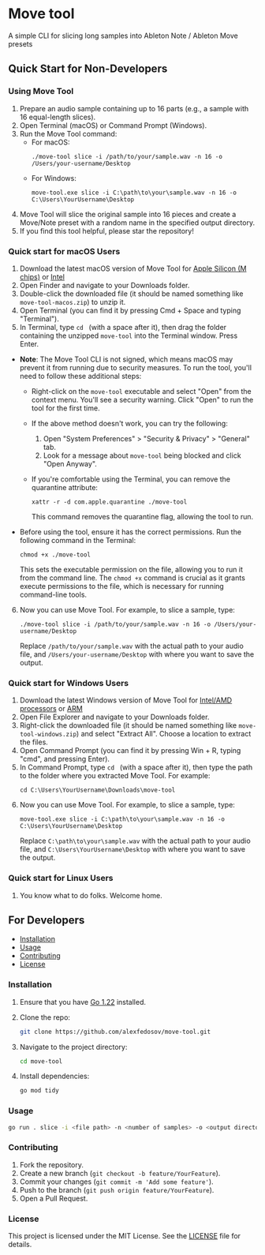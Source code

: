 # Move tool

A simple CLI for slicing long samples into Ableton Note / Ableton Move presets

## Quick Start for Non-Developers

### Using Move Tool

1. Prepare an audio sample containing up to 16 parts (e.g., a sample with 16 equal-length slices).
2. Open Terminal (macOS) or Command Prompt (Windows).
3. Run the Move Tool command:
   - For macOS:
     ```
     ./move-tool slice -i /path/to/your/sample.wav -n 16 -o /Users/your-username/Desktop
     ```
   - For Windows:
     ```
     move-tool.exe slice -i C:\path\to\your\sample.wav -n 16 -o C:\Users\YourUsername\Desktop
     ```
4. Move Tool will slice the original sample into 16 pieces and create a Move/Note preset with a random name in the specified output directory.
5. If you find this tool helpful, please star the repository!
   
### Quick start for macOS Users

1. Download the latest macOS version of Move Tool for [Apple Silicon (M chips)](https://github.com/alexfedosov/move-tool/releases/latest/download/move-tool-macos-apple-silicon.zip) or [Intel](https://github.com/alexfedosov/move-tool/releases/latest/download/move-tool-macos-intel.zip)
2. Open Finder and navigate to your Downloads folder.
3. Double-click the downloaded file (it should be named something like `move-tool-macos.zip`) to unzip it.
4. Open Terminal (you can find it by pressing Cmd + Space and typing "Terminal").
5. In Terminal, type `cd ` (with a space after it), then drag the folder containing the unzipped `move-tool` into the Terminal window. Press Enter.

- **Note**: The Move Tool CLI is not signed, which means macOS may prevent it from running due to security measures. To run the tool, you'll need to follow these additional steps:

  - Right-click on the `move-tool` executable and select "Open" from the context menu. You'll see a security warning. Click "Open" to run the tool for the first time.

  - If the above method doesn't work, you can try the following:
    1. Open "System Preferences" > "Security & Privacy" > "General" tab.
    2. Look for a message about `move-tool` being blocked and click "Open Anyway".

  - If you're comfortable using the Terminal, you can remove the quarantine attribute:
    ```
    xattr -r -d com.apple.quarantine ./move-tool
    ```
    This command removes the quarantine flag, allowing the tool to run.

- Before using the tool, ensure it has the correct permissions. Run the following command in the Terminal:
  ```
  chmod +x ./move-tool
  ```
  This sets the executable permission on the file, allowing you to run it from the command line. The `chmod +x` command is crucial as it grants execute permissions to the file, which is necessary for running command-line tools.

6. Now you can use Move Tool. For example, to slice a sample, type:
   ```
   ./move-tool slice -i /path/to/your/sample.wav -n 16 -o /Users/your-username/Desktop
   ```
   Replace `/path/to/your/sample.wav` with the actual path to your audio file, and `/Users/your-username/Desktop` with where you want to save the output.

### Quick start for Windows Users
1. Download the latest Windows version of Move Tool for [Intel/AMD processors](https://github.com/alexfedosov/move-tool/releases/latest/download/move-tool-windows-amd64.zip) or [ARM](https://github.com/alexfedosov/move-tool/releases/latest/download/move-tool-windows-arm64.zip)
2. Open File Explorer and navigate to your Downloads folder.
3. Right-click the downloaded file (it should be named something like `move-tool-windows.zip`) and select "Extract All". Choose a location to extract the files.
4. Open Command Prompt (you can find it by pressing Win + R, typing "cmd", and pressing Enter).
5. In Command Prompt, type `cd ` (with a space after it), then type the path to the folder where you extracted Move Tool. For example:
   ```
   cd C:\Users\YourUsername\Downloads\move-tool
   ```
6. Now you can use Move Tool. For example, to slice a sample, type:
   ```
   move-tool.exe slice -i C:\path\to\your\sample.wav -n 16 -o C:\Users\YourUsername\Desktop
   ```
   Replace `C:\path\to\your\sample.wav` with the actual path to your audio file, and `C:\Users\YourUsername\Desktop` with where you want to save the output.


### Quick start for Linux Users
1. You know what to do folks. Welcome home.

## For Developers

- [Installation](#installation)
- [Usage](#usage)
- [Contributing](#contributing)
- [License](#license)

### Installation

1. Ensure that you have [Go 1.22](https://golang.org/dl/) installed.
2. Clone the repo:

    ```sh
    git clone https://github.com/alexfedosov/move-tool.git
    ```

3. Navigate to the project directory:

    ```sh
    cd move-tool
    ```

4. Install dependencies:

    ```sh
    go mod tidy
    ```

### Usage

```sh
go run . slice -i <file path> -n <number of samples> -o <output directory>
```

### Contributing

1. Fork the repository.
2. Create a new branch (`git checkout -b feature/YourFeature`).
3. Commit your changes (`git commit -m 'Add some feature'`).
4. Push to the branch (`git push origin feature/YourFeature`).
5. Open a Pull Request.

### License

This project is licensed under the MIT License. See the [LICENSE](LICENSE) file for details.
